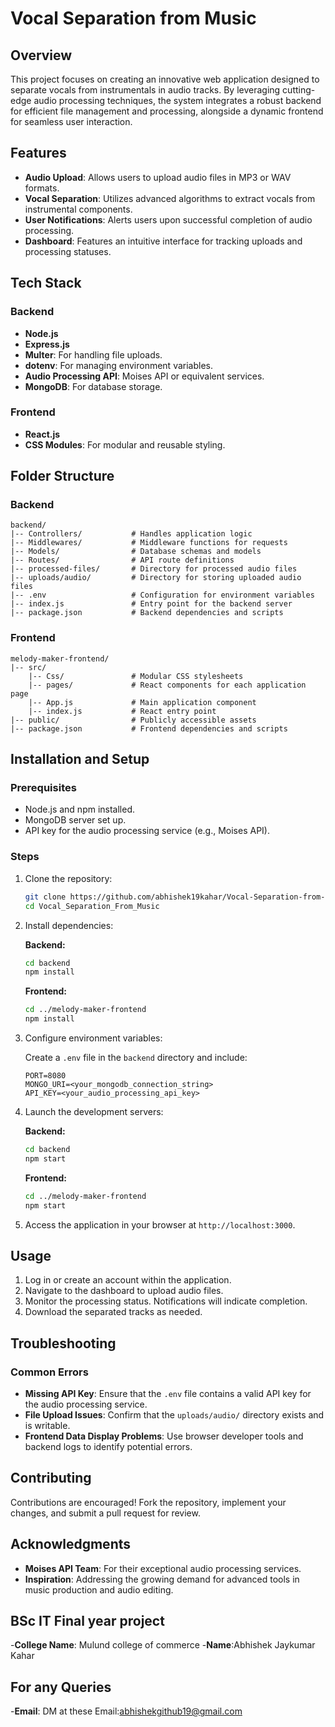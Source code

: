 # Vocal Separation from Music

## Overview

This project focuses on creating an innovative web application designed to separate vocals from instrumentals in audio tracks. By leveraging cutting-edge audio processing techniques, the system integrates a robust backend for efficient file management and processing, alongside a dynamic frontend for seamless user interaction.

## Features

- **Audio Upload**: Allows users to upload audio files in MP3 or WAV formats.
- **Vocal Separation**: Utilizes advanced algorithms to extract vocals from instrumental components.
- **User Notifications**: Alerts users upon successful completion of audio processing.
- **Dashboard**: Features an intuitive interface for tracking uploads and processing statuses.

## Tech Stack

### Backend

- **Node.js**
- **Express.js**
- **Multer**: For handling file uploads.
- **dotenv**: For managing environment variables.
- **Audio Processing API**: Moises API or equivalent services.
- **MongoDB**: For database storage.

### Frontend

- **React.js**
- **CSS Modules**: For modular and reusable styling.

## Folder Structure

### Backend

```
backend/
|-- Controllers/           # Handles application logic
|-- Middlewares/           # Middleware functions for requests
|-- Models/                # Database schemas and models
|-- Routes/                # API route definitions
|-- processed-files/       # Directory for processed audio files
|-- uploads/audio/         # Directory for storing uploaded audio files
|-- .env                   # Configuration for environment variables
|-- index.js               # Entry point for the backend server
|-- package.json           # Backend dependencies and scripts
```

### Frontend

```
melody-maker-frontend/
|-- src/
    |-- Css/               # Modular CSS stylesheets
    |-- pages/             # React components for each application page
    |-- App.js             # Main application component
    |-- index.js           # React entry point
|-- public/                # Publicly accessible assets
|-- package.json           # Frontend dependencies and scripts
```

## Installation and Setup

### Prerequisites

- Node.js and npm installed.
- MongoDB server set up.
- API key for the audio processing service (e.g., Moises API).

### Steps

1. Clone the repository:

   ```bash
   git clone https://github.com/abhishek19kahar/Vocal-Separation-from-Music.git
   cd Vocal_Separation_From_Music
   ```

2. Install dependencies:

   **Backend:**

   ```bash
   cd backend
   npm install
   ```

   **Frontend:**

   ```bash
   cd ../melody-maker-frontend
   npm install
   ```

3. Configure environment variables:

   Create a `.env` file in the `backend` directory and include:

   ```env
   PORT=8080
   MONGO_URI=<your_mongodb_connection_string>
   API_KEY=<your_audio_processing_api_key>
   ```

4. Launch the development servers:

   **Backend:**

   ```bash
   cd backend
   npm start
   ```

   **Frontend:**

   ```bash
   cd ../melody-maker-frontend
   npm start
   ```

5. Access the application in your browser at `http://localhost:3000`.

## Usage

1. Log in or create an account within the application.
2. Navigate to the dashboard to upload audio files.
3. Monitor the processing status. Notifications will indicate completion.
4. Download the separated tracks as needed.

## Troubleshooting

### Common Errors

- **Missing API Key**: Ensure that the `.env` file contains a valid API key for the audio processing service.
- **File Upload Issues**: Confirm that the `uploads/audio/` directory exists and is writable.
- **Frontend Data Display Problems**: Use browser developer tools and backend logs to identify potential errors.

## Contributing

Contributions are encouraged! Fork the repository, implement your changes, and submit a pull request for review.

## Acknowledgments

- **Moises API Team**: For their exceptional audio processing services.
- **Inspiration**: Addressing the growing demand for advanced tools in music production and audio editing.

## BSc IT  Final year project
-**College Name**: Mulund college of commerce
-**Name**:Abhishek Jaykumar Kahar

## For any Queries
-**Email**: DM at these Email:abhishekgithub19@gmail.com

